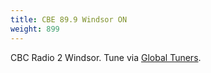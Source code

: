 ```yaml
---
title: CBE 89.9 Windsor ON 
weight: 899
---
```

CBC Radio 2 Windsor. Tune via
[Global Tuners](https://www.globaltuners.com/receiver/1460/js2).

